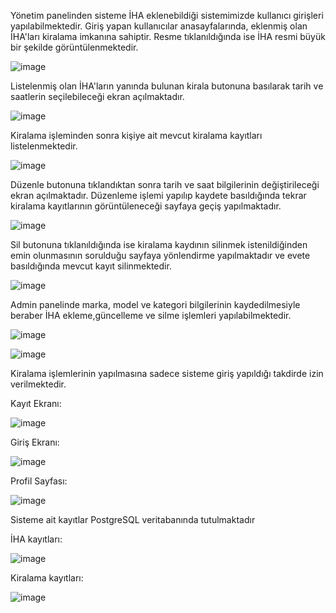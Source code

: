 Yönetim panelinden sisteme İHA eklenebildiği sistemimizde kullanıcı girişleri yapılabilmektedir.
Giriş yapan kullanıcılar anasayfalarında, eklenmiş olan İHA'ları kiralama imkanına sahiptir.
Resme tıklanıldığında ise İHA resmi büyük bir şekilde görüntülenmektedir.

![image](https://github.com/UfukCaglayan/UAVRental/assets/22642119/0bd6adc2-31c1-4d5b-89b5-33e53baa93ab)

Listelenmiş olan İHA'ların yanında bulunan kirala butonuna basılarak tarih ve saatlerin seçilebileceği ekran açılmaktadır.

![image](https://github.com/UfukCaglayan/UAVRental/assets/22642119/22258c3c-c7ce-4ead-b414-61c308a83159)

Kiralama işleminden sonra kişiye ait mevcut kiralama kayıtları listelenmektedir.

![image](https://github.com/UfukCaglayan/UAVRental/assets/22642119/6a997b7d-6dbb-49d1-9498-858833de6e6c)

Düzenle butonuna tıklandıktan sonra tarih ve saat bilgilerinin değiştirileceği ekran açılmaktadır.
Düzenleme işlemi yapılıp kaydete basıldığında tekrar kiralama kayıtlarının görüntüleneceği sayfaya geçiş yapılmaktadır.

![image](https://github.com/UfukCaglayan/UAVRental/assets/22642119/e3f76245-f391-453b-b7ee-62b3d7c339ac)

Sil butonuna tıklanıldığında ise kiralama kaydının silinmek istenildiğinden emin olunmasının sorulduğu sayfaya yönlendirme yapılmaktadır ve evete basıldığında mevcut kayıt silinmektedir.

![image](https://github.com/UfukCaglayan/UAVRental/assets/22642119/6b114eb9-ff2c-4d97-8979-c38e8e849b32)

Admin panelinde marka, model ve kategori bilgilerinin kaydedilmesiyle beraber İHA ekleme,güncelleme ve silme işlemleri yapılabilmektedir.

![image](https://github.com/UfukCaglayan/UAVRental/assets/22642119/544fc2ba-029f-4326-bfbe-a4d9560124cf)

![image](https://github.com/UfukCaglayan/UAVRental/assets/22642119/07765fe4-b2f9-47ad-976a-4cb7d931f0fc)

Kiralama işlemlerinin yapılmasına sadece sisteme giriş yapıldığı takdirde izin verilmektedir.

Kayıt Ekranı:

![image](https://github.com/UfukCaglayan/UAVRental/assets/22642119/8a3f845a-2e6c-4628-9eeb-523a183c34f4)


Giriş Ekranı:

![image](https://github.com/UfukCaglayan/UAVRental/assets/22642119/4c8d3729-313a-4f09-85c2-2ad0005caef1)

Profil Sayfası:

![image](https://github.com/UfukCaglayan/UAVRental/assets/22642119/af0c4141-afea-43b5-b61a-c2898b4a1be1)

Sisteme ait kayıtlar PostgreSQL veritabanında tutulmaktadır

İHA kayıtları:

![image](https://github.com/UfukCaglayan/UAVRental/assets/22642119/21bf3eba-eb34-4a76-a02d-38441f6571e4)


Kiralama kayıtları:

![image](https://github.com/UfukCaglayan/UAVRental/assets/22642119/8e9bb8dd-3ffc-4cfb-97d0-68d216017e2d)




